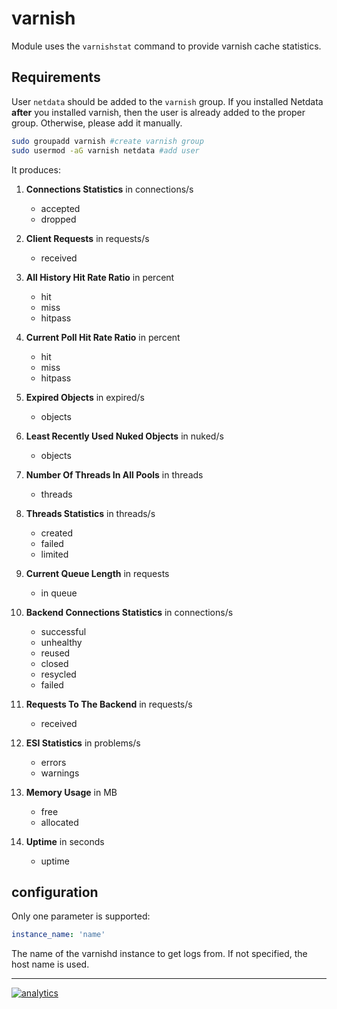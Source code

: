 # varnish

Module uses the `varnishstat` command to provide varnish cache statistics.

## Requirements

User `netdata` should be added to the `varnish` group. If you installed Netdata **after** you installed varnish, then the user is already added to the proper group. Otherwise, please add it manually.

```bash
sudo groupadd varnish #create varnish group
sudo usermod -aG varnish netdata #add user
```

It produces:

1.  **Connections Statistics** in connections/s

    -   accepted
    -   dropped

2.  **Client Requests** in requests/s

    -   received

3.  **All History Hit Rate Ratio** in percent

    -   hit
    -   miss
    -   hitpass

4.  **Current Poll Hit Rate Ratio** in percent

    -   hit
    -   miss
    -   hitpass

5.  **Expired Objects** in expired/s

    -   objects

6.  **Least Recently Used Nuked Objects** in nuked/s

    -   objects

7.  **Number Of Threads In All Pools** in threads

    -   threads

8.  **Threads Statistics** in threads/s

    -   created
    -   failed
    -   limited

9.  **Current Queue Length** in requests

    -   in queue

10. **Backend Connections Statistics** in connections/s

    -   successful
    -   unhealthy
    -   reused
    -   closed
    -   resycled
    -   failed

11. **Requests To The Backend** in requests/s

    -   received

12. **ESI Statistics** in problems/s

    -   errors
    -   warnings

13. **Memory Usage** in MB

    -   free
    -   allocated

14. **Uptime** in seconds

    -   uptime

## configuration

Only one parameter is supported:

```yaml
instance_name: 'name'
```

The name of the varnishd instance to get logs from. If not specified, the host name is used.

---

[![analytics](https://www.google-analytics.com/collect?v=1&aip=1&t=pageview&_s=1&ds=github&dr=https%3A%2F%2Fgithub.com%2Fnetdata%2Fnetdata&dl=https%3A%2F%2Fmy-netdata.io%2Fgithub%2Fcollectors%2Fpython.d.plugin%2Fvarnish%2FREADME&_u=MAC~&cid=5792dfd7-8dc4-476b-af31-da2fdb9f93d2&tid=UA-64295674-3)](<>)
